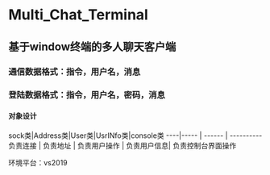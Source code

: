 # Multi_Chat_Terminal
## 基于window终端的多人聊天客户端

### 通信数据格式：指令，用户名，消息
### 登陆数据格式：指令，用户名，密码，消息

#### 对象设计
sock类|Address类|User类|UsrINfo类|console类
----|----- | ------ | ----------
负责连接 | 负责地址 | 负责用户操作 | 负责用户信息| 负责控制台界面操作

环境平台：vs2019


